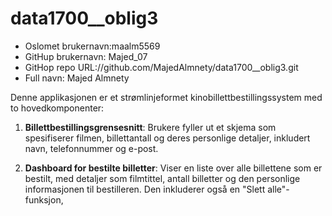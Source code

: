 # data1700__oblig3
- Oslomet brukernavn:maalm5569
- GitHup  brukernavn: Majed_07
- GitHop repo URL://github.com/MajedAlmnety/data1700__oblig3.git
- Full navn: Majed Almnety

Denne applikasjonen er et strømlinjeformet kinobillettbestillingssystem med to hovedkomponenter:

1. **Billettbestillingsgrensesnitt**: Brukere fyller ut et skjema som spesifiserer filmen, billettantall og deres personlige detaljer, inkludert navn, telefonnummer og e-post.

2. **Dashboard for bestilte billetter**: Viser en liste over alle billettene som er bestilt, med detaljer som filmtittel, antall billetter og den personlige informasjonen til bestilleren. Den inkluderer også en "Slett alle"-funksjon,
